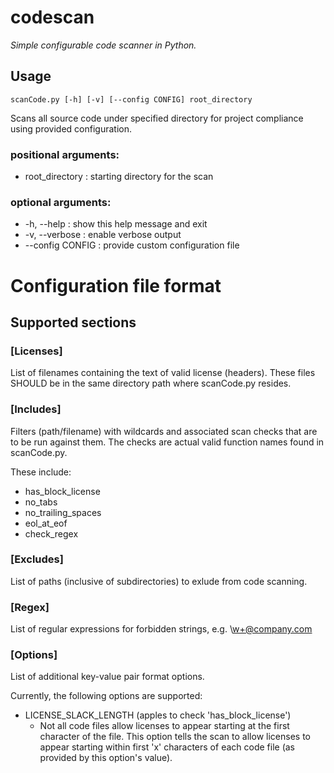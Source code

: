 <!--
#
# Licensed to the Apache Software Foundation (ASF) under one or more contributor
# license agreements.  See the NOTICE file distributed with this work for additional
# information regarding copyright ownership.  The ASF licenses this file to you
# under the Apache License, Version 2.0 (the # "License"); you may not use this
# file except in compliance with the License.  You may obtain a copy of the License
# at:
#
# http://www.apache.org/licenses/LICENSE-2.0
#
# Unless required by applicable law or agreed to in writing, software distributed
# under the License is distributed on an "AS IS" BASIS, WITHOUT WARRANTIES OR
# CONDITIONS OF ANY KIND, either express or implied.  See the License for the
# specific language governing permissions and limitations under the License.
#
-->

# codescan
_Simple configurable code scanner in Python._

## Usage

```
scanCode.py [-h] [-v] [--config CONFIG] root_directory
```

Scans all source code under specified directory for project compliance using
provided configuration.

### positional arguments:
 * root_directory   : starting directory for the scan

### optional arguments:
 * -h, --help       : show this help message and exit
 * -v, --verbose    : enable verbose output
 * --config CONFIG  : provide custom configuration file

 # Configuration file format

 ## Supported sections

 ### [Licenses]

List of filenames containing the text of valid license (headers).
These files SHOULD be in the same directory path where scanCode.py
resides.

### [Includes]

Filters (path/filename) with wildcards and associated scan checks
that are to be run against them.  The checks are actual valid
function names found in scanCode.py.

These include:
- has_block_license
- no_tabs
- no_trailing_spaces
- eol_at_eof
- check_regex

### [Excludes]

List of paths (inclusive of subdirectories) to exlude from code scanning.

### [Regex]

List of regular expressions for forbidden strings, e.g. \w+@company.com

### [Options]

List of additional key-value pair format options.

Currently, the following options are supported:

- LICENSE_SLACK_LENGTH (apples to check 'has_block_license')
  - Not all code files allow licenses to appear starting at the first character
    of the file. This option tells the scan to allow licenses to appear starting
    within first 'x' characters of each code file (as provided by this option's
    value).

